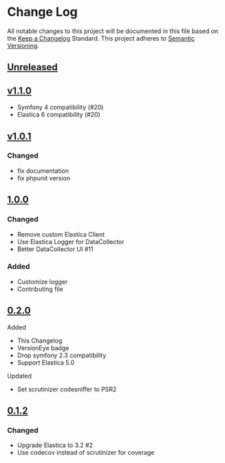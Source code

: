# Change Log
All notable changes to this project will be documented in this file based on the [Keep a Changelog](http://keepachangelog.com/) Standard.
This project adheres to [Semantic Versioning](http://semver.org/).

## [Unreleased](https://github.com/gbprod/elastica-bundle/compare/v1.1.0...HEAD)

## [v1.1.0](https://github.com/gbprod/elastica-bundle/compare/v1.0.1...HEAD)

 - Symfony 4 compatibility (#20)
 - Elastica 6 compatibility (#20)

## [v1.0.1](https://github.com/gbprod/elastica-bundle/compare/v1.0.0...v1.0.1)

### Changed

 - fix documentation
 - fix phpunit version

## [1.0.0](https://github.com/gbprod/elastica-bundle/compare/v0.1.2...v1.0.0)

### Changed

 - Remove custom Elastica Client
 - Use Elastica Logger for DataCollector
 - Better DataCollector UI #11

### Added

 - Customize logger
 - Contributing file

## [0.2.0](https://github.com/gbprod/elastica-bundle/compare/v0.1.2...v0.2.0)

Added

- This Changelog
- VersionEye badge
- Drop symfony 2.3 compatibility
- Support Elastica 5.0

Updated

- Set scrutinizer codesniffer to PSR2

## [0.1.2](https://github.com/gbprod/elastica-bundle/compare/v0.1.1...v0.1.2)

### Changed

- Upgrade Elastica to 3.2 #2
- Use codecov instead of scrutinizer for coverage
